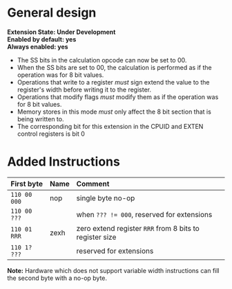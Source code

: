 # General design

**Extension State: Under Development**  
**Enabled by default: yes**  
**Always enabled: yes**  

- The SS bits in the calculation opcode can now be set to 00.
- When the SS bits are set to 00, the calculation is performed as if the operation was for 8 bit values.
- Operations that write to a register _must_ sign extend the value to the register's width before writing it to the register.
- Operations that modify flags _must_ modify them as if the operation was for 8 bit values.
- Memory stores in this mode _must_ only affect the 8 bit section that is being written to.
- The corresponding bit for this extension in the CPUID and EXTEN control registers is bit 0

# Added Instructions

| First byte    | Name | Comment                                                 |
|:--------------|:-----|:--------------------------------------------------------|
| `110 00 000`  | nop  | single byte no-op                                       |
| `110 00 ???`  |      | when `??? != 000`, reserved for extensions              |
| `110 01 RRR`  | zexh | zero extend register `RRR` from 8 bits to register size |
| `110 1? ???`  |      | reserved for extensions                                 |

 **Note:** Hardware which does not support variable width instructions can fill the second byte with a no-op byte.
